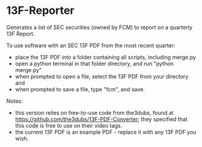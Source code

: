 # 13F-Reporter
Generates a list of SEC securities (owned by FCM) to report on a quarterly 13F Report.

To use software with an SEC 13F PDF from the most recent quarter:
- place the 13F PDF into a folder containing all scripts, including merge.py
- open a python terminal in that folder directory, and run "python merge.py"
- when prompted to open a file, select the 13F PDF from your directory and
- when prompted to save a file, type "fcm", and save.

Notes:
- this version relies on free-to-use code from the3dubs, found at https://github.com/the3dubs/13F-PDF-Converter; they specified that this code is free to use on their video tags.
- the current 13F PDF is an example PDF - replace it with any 13F PDF you wish.
